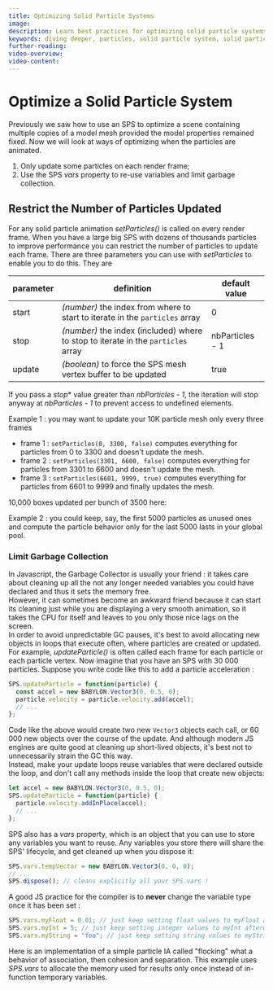 ```yaml
---
title: Optimizing Solid Particle Systems
image: 
description: Learn best practices for optimizing solid particle systems in Babylon.js.
keywords: diving deeper, particles, solid particle system, solid particles
further-reading:
video-overview:
video-content:
---
```


# Optimize a Solid Particle System
Previously we saw how to use an SPS to optimize a scene containing multiple copies of a model mesh provided the model properties remained fixed. Now we will look at ways of optimizing when the particles are animated.

1. Only update some particles on each render frame;
2. Use the SPS *vars* property to re-use variables and limit garbage collection.

## Restrict the Number of Particles Updated

For any solid particle animation *setParticles()* is called on every render frame. When you have a large big SPS with dozens of thousands particles to improve performance you can restrict the number of particles to update each frame. There are three parameters you can use with *setParticles* to enable you to do this. They are

| parameter | definition                                                                        | default value   |
| --------- | --------------------------------------------------------------------------------- | --------------- |
| start     | _(number)_ the index from where to start to iterate in the `particles` array      | 0               |
| stop      | _(number)_ the index (included) where to stop to iterate in the `particles` array | nbParticles - 1 |
| update    | _(boolean)_ to force the SPS mesh vertex buffer to be updated                     | true            |

If you pass a *stop** value greater than *nbParticles - 1*, the iteration will stop anyway at *nbParticles - 1* to prevent access to undefined elements.

Example 1 : you may want to update your 10K particle mesh only every three frames

- frame 1 : `setParticles(0, 3300, false)` computes everything for particles from 0 to 3300 and doesn't update the mesh.
- frame 2 : `setParticles(3301, 6600, false)` computes everything for particles from 3301 to 6600 and doesn't update the mesh.
- frame 3 : `setParticles(6601, 9999, true)` computes everything for particles from 6601 to 9999 and finally updates the mesh.

10,000 boxes updated per bunch of 3500 here: <Playground id="#2V1C4Z#12" title="10,000 Boxes Updated Per Bunch of 3500" description="Example of optimizing a scene to render 10,000 boxes updated per bunch of 3500."/>

Example 2 : you could keep, say, the first 5000 particles as unused ones and compute the particle behavior only for the last 5000 lasts in your global pool.

### Limit Garbage Collection

In Javascript, the Garbage Collector is usually your friend : it takes care about cleaning up all the not any longer needed variables you could have declared and thus it sets the memory free.  
However, it can sometimes become an awkward friend because it can start its cleaning just while you are displaying a very smooth animation, so it takes the CPU for itself and leaves to you only those nice lags on the screen.  
In order to avoid unpredictable GC pauses, it's best to avoid allocating new objects in loops that execute often, where particles are created or updated.  
For example, *updateParticle()* is often called each frame for each particle or each particle vertex. Now imagine that you have an SPS with 30 000 particles. Suppose you write code like this to add a particle acceleration :

```javascript
SPS.updateParticle = function(particle) {
  const accel = new BABYLON.Vector3(0, 0.5, 0);
  particle.velocity = particle.velocity.add(accel);
  // ...
};
```

Code like the above would create two new `Vector3` objects each call, or 60 000 new objects over the course of the update. And although modern JS engines are quite good at cleaning up short-lived objects, it's best not to unnecessarily strain the GC this way.  
Instead, make your update loops reuse variables that were declared outside the loop, and don't call any methods inside the loop that create new objects:

```javascript
let accel = new BABYLON.Vector3(0, 0.5, 0);
SPS.updateParticle = function(particle) {
  particle.velocity.addInPlace(accel);
  // ...
};
```

SPS also has a *vars* property, which is an object that you can use to store any variables you want to reuse. Any variables you store there will share the SPS' lifecycle, and get cleaned up when you dispose it:

```javascript
SPS.vars.tempVector = new BABYLON.Vector3(0, 0, 0);
// ...
SPS.dispose(); // cleans explicitly all your SPS.vars !
```

A good JS practice for the compiler is to **never** change the variable type once it has been set :

```javascript
SPS.vars.myFloat = 0.01; // just keep setting float values to myFloat afterwards
SPS.vars.myInt = 5; // just keep setting integer values to myInt afterwards
SPS.vars.myString = "foo"; // just keep setting string values to myString afterwards
```

Here is an implementation of a simple particle IA called "flocking" what a behavior of association, then cohesion and separation. This example uses *SPS.vars* to allocate the memory used for results only once instead of in-function temporary variables.  
 <Playground id="#2FPT1A#35" title="Solid Particle System Optimization" description="Simple example of a flocking behavior in an optimized solid particle system."/>
